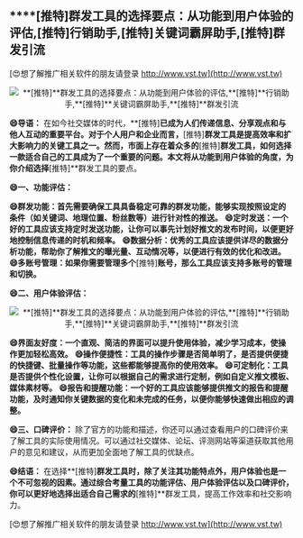 ## ****[推特]**群发工具的选择要点：从功能到用户体验的评估,**[推特]**行销助手,**[推特]**关键词霸屏助手,**[推特]**群发引流**

[😍想了解推广相关软件的朋友请登录 http://www.vst.tw](http://www.vst.tw)

 <center><img src="https://vst.tw/MP4/tuiguang/png/7.png" alt="**[推特]**群发工具的选择要点：从功能到用户体验的评估,**[推特]**行销助手,**[推特]**关键词霸屏助手,**[推特]**群发引流"></center>

**😄导语：**
在如今社交媒体的时代，**[推特]**已成为人们传递信息、分享观点和与他人互动的重要平台。对于个人用户和企业而言，**[推特]**群发工具是提高效率和扩大影响力的关键工具之一。然而，市面上存在着众多的**[推特]**群发工具，如何选择一款适合自己的工具成为了一个重要的问题。本文将从功能到用户体验的角度，为你介绍选择**[推特]**群发工具的要点。

**😄一、功能评估：**

**😄群发功能：首先需要确保工具具备稳定可靠的群发功能，能够实现按照设定的条件（如关键词、地理位置、粉丝数等）进行针对性的推送。**
**😄定时发送：一个好的工具应该支持定时发送功能，让你可以事先计划好推文的发布时间，以便更好地控制信息传递的时机和频率。**
**😄数据分析：优秀的工具应该提供详尽的数据分析功能，帮助你了解推文的曝光量、互动情况等，以便进行有效的优化和改进。**
**😄多账号管理：如果你需要管理多个**[推特]**账号，那么工具应该支持多账号的管理和切换。**

**😄二、用户体验评估：**

 <center><img src="https://vst.tw/MP4/tuiguang/png/7.png" alt="**[推特]**群发工具的选择要点：从功能到用户体验的评估,**[推特]**行销助手,**[推特]**关键词霸屏助手,**[推特]**群发引流"></center>

**😄界面友好度：一个直观、简洁的界面可以提升使用体验，减少学习成本，使操作更加轻松高效。**
**😄操作便捷性：工具的操作步骤是否简单明了，是否提供便捷的快捷键、批量操作等功能，这些都能够提高你的使用效率。**
**😄可定制化：工具是否提供个性化设置，让你可以根据自己的需求进行定制，例如自定义推文模板、媒体素材等。**
**😄报告和提醒功能：一个好的工具应该能够提供推文的报告和提醒功能，及时通知你关键数据的变化和未完成的任务，以便你能够快速做出相应的调整。**

**😄三、口碑评价：**
除了官方的功能和描述，你还可以通过查看用户的口碑评价来了解工具的实际使用情况。可以通过社交媒体、论坛、评测网站等渠道获取其他用户的意见和建议，从而更加全面地了解工具的优缺点。

**😄结语：**
在选择**[推特]**群发工具时，除了关注其功能特点外，用户体验也是一个不可忽视的因素。通过综合考量工具的功能评估、用户体验评估以及口碑评价，你可以更好地选择出适合自己需求的**[推特]**群发工具，提高工作效率和社交影响力。

[😍想了解推广相关软件的朋友请登录 http://www.vst.tw](http://www.vst.tw)



